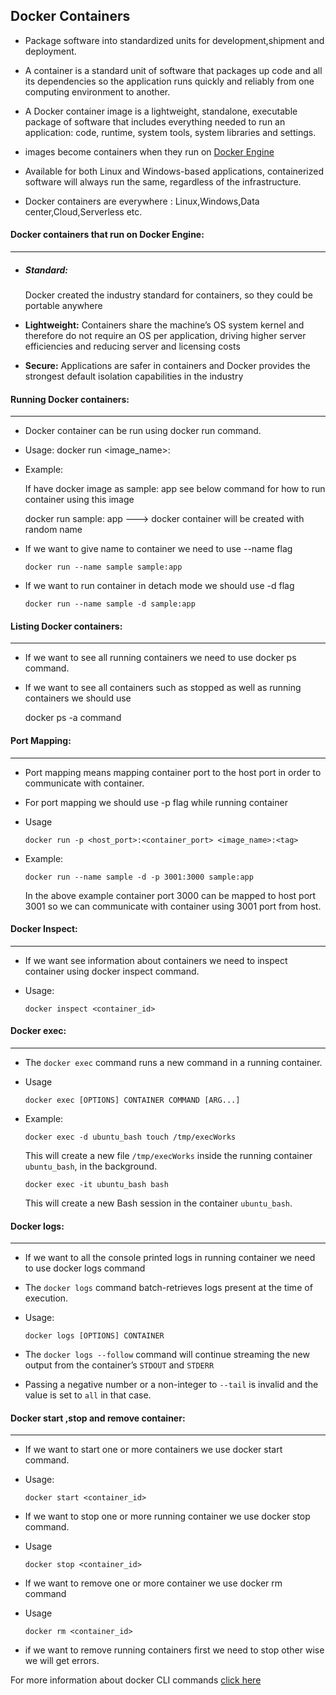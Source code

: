 ## Docker Containers

- Package software  into standardized units for development,shipment and deployment.

- A container is a standard unit of software that packages up code and all its dependencies so the application runs quickly and reliably from one computing environment to another.

-  A Docker container image is a lightweight, standalone, executable package of software that includes everything needed to run an application: code, runtime, system tools, system libraries and settings.

- images become containers when they run on [Docker Engine](https://www.docker.com/products/container-runtime)

- Available for both Linux and Windows-based applications, containerized software will always run the same, regardless of the infrastructure.

- Docker containers are everywhere : Linux,Windows,Data center,Cloud,Serverless etc.

  

#### Docker containers that run on Docker Engine:

------



- ##### Standard: 

  Docker created the industry standard for containers, so they could be portable anywhere	

- **Lightweight:** Containers share the machine’s OS system kernel and therefore do not require an OS per application, driving higher server efficiencies and reducing server and licensing costs

- **Secure:** Applications are safer in containers and Docker provides the strongest default isolation capabilities in the industry

#### Running Docker containers:

------

- Docker container can be run using docker run command.

- Usage: docker run <image_name>:<tag> 

- Example:

  If have docker image as sample: app see below command for how to run container using this image

  docker run sample: app ---> docker container will be created with random name

- If we want to give name to container we need to use --name flag

  ```
  docker run --name sample sample:app 
  ```

- If we want to run container in detach mode we should use -d flag

  ```
  docker run --name sample -d sample:app 
  ```

#### Listing Docker containers:

------

- If we want to see all running containers we need to use  docker ps command.

- If we want to see all containers such as stopped as well as running containers we should use 

  docker ps -a command 

#### Port Mapping:

------

- Port mapping means mapping container port to the host port in order to communicate with container.

- For port mapping we should use -p flag while running container

- Usage

  ```
  docker run -p <host_port>:<container_port> <image_name>:<tag>
  ```

- Example:

  ```
  docker run --name sample -d -p 3001:3000 sample:app
  ```

  In the above example container port 3000 can be mapped to host port 3001 so we can communicate with container using 3001 port from host.

#### Docker Inspect:

------

- If we want see  information about containers we need to inspect container using docker inspect command.

- Usage:

  ```
  docker inspect <container_id>
  ```

#### Docker exec:

------

- The `docker exec` command runs a new command in a running container.

- Usage

  ```
  docker exec [OPTIONS] CONTAINER COMMAND [ARG...]
  ```

- Example:

  ```
  docker exec -d ubuntu_bash touch /tmp/execWorks
  ```

  This will create a new file `/tmp/execWorks` inside the running container `ubuntu_bash`, in the background.

  ```
  docker exec -it ubuntu_bash bash
  ```

  This will create a new Bash session in the container `ubuntu_bash`.

#### Docker logs:

------

- If we want to all the console printed logs in running container we need to use docker logs command

- The `docker logs` command batch-retrieves logs present at the time of execution.

- Usage:

  ```
  docker logs [OPTIONS] CONTAINER
  ```

- The `docker logs --follow` command will continue streaming the new output from the container’s `STDOUT` and `STDERR`

- Passing a negative number or a non-integer to `--tail` is invalid and the value is set to `all` in that case.

#### Docker start ,stop and remove container:

------



- If we want to start one or more containers we use docker start command.

- Usage:

  ```
  docker start <container_id>
  ```

- If we want to stop one or more  running container we use docker stop command.

- Usage

  ```
  docker stop <container_id>
  ```

- If we want to remove one or more container we use docker rm command

- Usage

  ```
  docker rm <container_id> 
  ```

- if we want to remove running containers first we need to stop other wise we will get errors.

For more information about docker CLI commands [click here](https://docs.docker.com/engine/reference/commandline/docker/)



